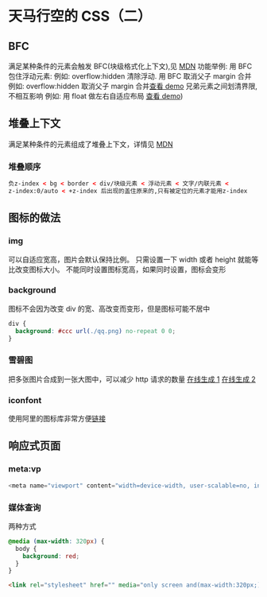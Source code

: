 # 天马行空的 CSS（二）

## BFC

满足某种条件的元素会触发 BFC\(块级格式化上下文\),见 [MDN](https://developer.mozilla.org/zh-CN/docs/Web/Guide/CSS/Block_formatting_context) 功能举例: 用 BFC 包住浮动元素: 例如: overflow:hidden 清除浮动. 用 BFC 取消父子 margin 合并 例如: overflow:hidden 取消父子 margin 合并[查看 demo](http://jsbin.com/conulod/1/edit?html,css,js,output) 兄弟元素之间划清界限,不相互影响 例如: 用 float 做左右自适应布局 [查看 demo](http://js.jirengu.com/loyobireze/1/edit)\)

## 堆叠上下文

满足某种条件的元素组成了堆叠上下文，详情见 [MDN](https://developer.mozilla.org/zh-CN/docs/Web/Guide/CSS/Understanding_z_index/The_stacking_context)

### 堆叠顺序

```html
负z-index < bg < border < div/块级元素 < 浮动元素 < 文字/内联元素 <
z-index:0/auto < +z-index 后出现的盖住原来的,只有被定位的元素才能用z-index
```

## 图标的做法

### img

可以自适应宽高，图片会默认保持比例。 只需设置一下 width 或者 height 就能等比改变图标大小。 不能同时设置图标宽高，如果同时设置，图标会变形

### background

图标不会因为改变 div 的宽、高改变而变形，但是图标可能不居中

```css
div {
  background: #ccc url(./qq.png) no-repeat 0 0;
}
```

### 雪碧图

把多张图片合成到一张大图中，可以减少 http 请求的数量 [在线生成 1](https://www.toptal.com/developers/css/sprite-generator) [在线生成 2](http://css.spritegen.com/)

### iconfont

使用阿里的图标库非常方便[链接](http://iconfont.cn/)

## 响应式页面

### meta:vp

```javascript
<meta name="viewport" content="width=device-width, user-scalable=no, initial-scale=1.0, maximum-scale=1.0, minimum-scale=1.0">
```

### 媒体查询

两种方式

```css
@media (max-width: 320px) {
  body {
    background: red;
  }
}
```

```html
<link rel="stylesheet" href="" media="only screen and(max-width:320px;)" />
```
